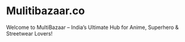 # Mulitibazaar.co
Welcome to MultiBazaar – India’s Ultimate Hub for Anime, Superhero &amp; Streetwear Lovers!
